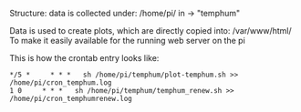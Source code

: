Structure:
data is collected under:
/home/pi/ in -> "temphum"

Data is used to create plots, which are directly copied into:
/var/www/html/
To make it easily available for the running web server on the pi


This is how the crontab entry looks like:

```#check temperature and relative humidity and calculate absolute humidity, create plot to apache folder
*/5 *     * * *   sh /home/pi/temphum/plot-temphum.sh >> /home/pi/cron_temphum.log
1 0     * * *   sh /home/pi/temphum/temphum_renew.sh >> /home/pi/cron_temphumrenew.log
```
